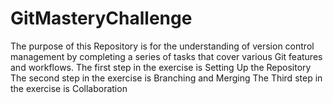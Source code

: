 # GitMasteryChallenge
The purpose of this Repository is for the understanding of version control management by completing a series of tasks that cover various Git features and workflows.
The first step in the exercise is Setting Up the Repository
The second step in the exercise is  Branching and Merging
The Third step in the exercise is Collaboration


